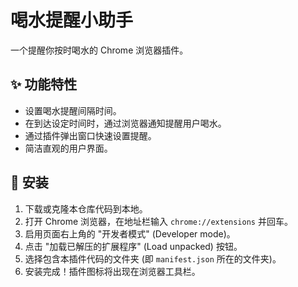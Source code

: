 # 喝水提醒小助手

一个提醒你按时喝水的 Chrome 浏览器插件。

## ✨ 功能特性

- 设置喝水提醒间隔时间。
- 在到达设定时间时，通过浏览器通知提醒用户喝水。
- 通过插件弹出窗口快速设置提醒。
- 简洁直观的用户界面。

## 🚀 安装

1.  下载或克隆本仓库代码到本地。
2.  打开 Chrome 浏览器，在地址栏输入 `chrome://extensions` 并回车。
3.  启用页面右上角的 "开发者模式" (Developer mode)。
4.  点击 "加载已解压的扩展程序" (Load unpacked) 按钮。
5.  选择包含本插件代码的文件夹 (即 `manifest.json` 所在的文件夹)。
6.  安装完成！插件图标将出现在浏览器工具栏。
